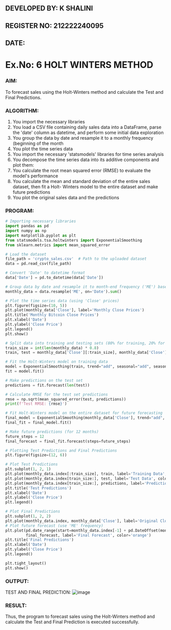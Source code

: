 ## DEVELOPED BY: K SHALINI
## REGISTER NO: 212222240095
## DATE:


# Ex.No: 6               HOLT WINTERS METHOD

### AIM:
To forecast sales using the Holt-Winters method and calculate the Test and Final Predictions.

### ALGORITHM:
1. You import the necessary libraries
2. You load a CSV file containing daily sales data into a DataFrame, parse the 'date' column as
datetime, and perform some initial data exploration
3. You group the data by date and resample it to a monthly frequency (beginning of the month
4. You plot the time series data
5. You import the necessary 'statsmodels' libraries for time series analysis
6. You decompose the time series data into its additive components and plot them:
7. You calculate the root mean squared error (RMSE) to evaluate the model's performance
8. You calculate the mean and standard deviation of the entire sales dataset, then fit a Holt-
Winters model to the entire dataset and make future predictions
9. You plot the original sales data and the predictions
### PROGRAM:


```python
# Importing necessary libraries
import pandas as pd
import numpy as np
import matplotlib.pyplot as plt
from statsmodels.tsa.holtwinters import ExponentialSmoothing
from sklearn.metrics import mean_squared_error

# Load the dataset
file_path = 'crypto_sales.csv'  # Path to the uploaded dataset
data = pd.read_csv(file_path)

# Convert 'Date' to datetime format
data['Date'] = pd.to_datetime(data['Date'])

# Group data by date and resample it to month-end frequency ('ME') based on the 'Close' price
monthly_data = data.resample('ME', on='Date').sum()

# Plot the time series data (using 'Close' prices)
plt.figure(figsize=(10, 5))
plt.plot(monthly_data['Close'], label='Monthly Close Prices')
plt.title('Monthly Bitcoin Close Prices')
plt.xlabel('Date')
plt.ylabel('Close Price')
plt.legend()
plt.show()

# Split data into training and testing sets (80% for training, 20% for testing)
train_size = int(len(monthly_data) * 0.8)
train, test = monthly_data['Close'][:train_size], monthly_data['Close'][train_size:]

# Fit the Holt-Winters model on training data
model = ExponentialSmoothing(train, trend="add", seasonal="add", seasonal_periods=12)
fit = model.fit()

# Make predictions on the test set
predictions = fit.forecast(len(test))

# Calculate RMSE for the test set predictions
rmse = np.sqrt(mean_squared_error(test, predictions))
print(f'Test RMSE: {rmse}')

# Fit Holt-Winters model on the entire dataset for future forecasting
final_model = ExponentialSmoothing(monthly_data['Close'], trend="add", seasonal="add", seasonal_periods=12)
final_fit = final_model.fit()

# Make future predictions (for 12 months)
future_steps = 12
final_forecast = final_fit.forecast(steps=future_steps)

# Plotting Test Predictions and Final Predictions
plt.figure(figsize=(12, 6))

# Plot Test Predictions
plt.subplot(1, 2, 1)
plt.plot(monthly_data.index[:train_size], train, label='Training Data', color='blue')
plt.plot(monthly_data.index[train_size:], test, label='Test Data', color='green')
plt.plot(monthly_data.index[train_size:], predictions, label='Predictions', color='orange')
plt.title('Test Predictions')
plt.xlabel('Date')
plt.ylabel('Close Price')
plt.legend()

# Plot Final Predictions
plt.subplot(1, 2, 2)
plt.plot(monthly_data.index, monthly_data['Close'], label='Original Close Prices', color='blue')
# Plot future forecast (use 'ME' frequency)
plt.plot(pd.date_range(start=monthly_data.index[-1] + pd.DateOffset(months=1), periods=future_steps, freq='ME'), 
         final_forecast, label='Final Forecast', color='orange')
plt.title('Final Predictions')
plt.xlabel('Date')
plt.ylabel('Close Price')
plt.legend()

plt.tight_layout()
plt.show()

```

### OUTPUT:

TEST AND FINAL PREDICTION:
![image](https://github.com/user-attachments/assets/d9dcc7cb-1227-42c3-b444-730c6c8a7627)





### RESULT:
Thus, the program to forecast sales using the Holt-Winters method and calculate the Test and Final Prediction is executed successfully.

